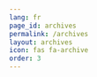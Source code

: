 ```yaml
---
lang: fr
page_id: archives
permalink: /archives
layout: archives
icon: fas fa-archive
order: 3
---
```

